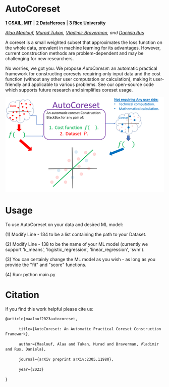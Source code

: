 # AutoCoreset

**[1 CSAIL, MIT](https://www.csail.mit.edu/)**  | **[2 DataHeroes](https://dataheroes.ai/)**  | **[3 Rice University](https://www.rice.edu/)**

*[Alaa Maalouf](https://scholar.google.com/citations?user=6r72e-MAAAAJ&hl=en), [Murad Tukan](https://scholar.google.com/citations?user=721xaz0AAAAJ&hl=en), [Vladimir Braverman](https://scholar.google.com/citations?user=DTthB48AAAAJ&hl=en), and [Daniela Rus](https://danielarus.csail.mit.edu/)*



A coreset is a small weighted subset that approximates the loss function on the whole data, prevalent in machine learning for its advantages. However, current construction methods are problem-dependent and may be challenging for new researchers.

No worries, we got you. We propose *AutoCoreset*: an automatic practical framework for constructing coresets requiring only input data and the cost function (without any other user computation or calculation), making it user-friendly and applicable to various problems. See our open-source code which supports future research and simplifies coreset usage.

![AutoCoreset design](GithubImages/AutoCore_Teaser.png?raw=true)

# Usage

To use AutoCoreset on your data and desired ML model: 

(1) Modify Line - 134 to be a list containing the path to your Dataset.

(2) Modify Line - 138 to be the name of your ML model (currently we support 'k_means', 'logistic_regression',  'linear_regression', 'svm'). 

(3) You can certainly change the ML model as you wish - as long as you provide the "fit" and "score" functions. 

(4) Run: python main.py

# Citation

If you find this work helpful please cite us:

    @article{maalouf2023autocoreset,

          title={AutoCoreset: An Automatic Practical Coreset Construction Framework},
  
          author={Maalouf, Alaa and Tukan, Murad and Braverman, Vladimir and Rus, Daniela},
  
          journal={arXiv preprint arXiv:2305.11980},
  
          year={2023}

    }
